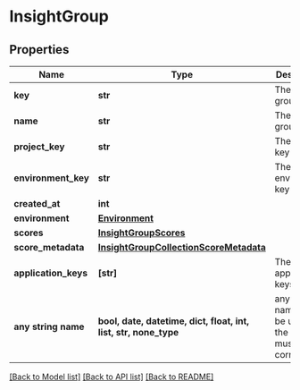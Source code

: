 # InsightGroup


## Properties
Name | Type | Description | Notes
------------ | ------------- | ------------- | -------------
**key** | **str** | The insight group key | 
**name** | **str** | The insight group name | 
**project_key** | **str** | The project key | 
**environment_key** | **str** | The environment key | 
**created_at** | **int** |  | 
**environment** | [**Environment**](Environment.md) |  | [optional] 
**scores** | [**InsightGroupScores**](InsightGroupScores.md) |  | [optional] 
**score_metadata** | [**InsightGroupCollectionScoreMetadata**](InsightGroupCollectionScoreMetadata.md) |  | [optional] 
**application_keys** | **[str]** | The application keys | [optional] 
**any string name** | **bool, date, datetime, dict, float, int, list, str, none_type** | any string name can be used but the value must be the correct type | [optional]

[[Back to Model list]](../README.md#documentation-for-models) [[Back to API list]](../README.md#documentation-for-api-endpoints) [[Back to README]](../README.md)


